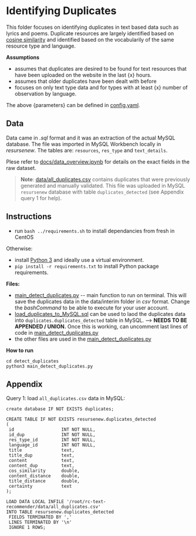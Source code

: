 

 # Identifying Duplicates 

 This folder focuses on identifying duplicates in text based data such as lyrics and poems. Duplicate resources are largely identified based on [cosine similarity](https://en.wikipedia.org/wiki/Cosine_similarity) and identified based on the vocabularily of the same resource type and language.

**Assumptions**
- assumes that duplicates are desired to be found for text resources that have been uploaded on the website in the last {x} hours. 
- assumes that older duplicates have been dealt with before
- focuses on only text type data and for types with at least {x} number of observation by language.  

The above {parameters} can be defined in [config.yaml](./config.yaml). 

 ## Data

 Data came in *.sql* format and it was an extraction of the actual MySQL database. The file was imported in MySQL Workbench locally in *resursenew*. The tables are: `resources`, `res_type` and `text_details`. 

 Plese refer to [docs/data_overview.ipynb](docs/data_overview.ipynb) for details on the exact fields in the raw dataset. 

  > **Note**: [data/all_duplicates.csv](data/all_duplicates.csv) contains duplicates that were previously generated and manually validated. 
  This file was uploaded in MySQL `resursenew` database with table `duplicates_detected` (see Appendix query 1 for help).

  
 ## Instructions 
 - run `bash ../requirements.sh` to install dependancies from fresh in CentOS
 
 Otherwise:

- install [Python 3](www.python.org) and ideally use a virtual environment. 
- `pip install -r requirements.txt` to install Python package requirements.


**Files:**

- [main_detect_duplicates.py](main_detect_duplicates.py) -- main function to run on terminal. This will save the duplicates data in the data/interim folder in *csv* format. Change the *bashCommand* to be able to execute for your user account.  
- [load_duplicates_to_MySQL.sql](load_duplicates_to_MySQL.sql) can be used to laod the duplicates data into `duplicates.duplicates_detected` table in MySQL. --> **NEEDS TO BE APPENDED / UNION.** Once this is working, can uncomment last lines of code in [main_detect_duplicates.py](./main_detect_duplicates.py#63)
- the other files are used in the [main_detect_duplicates.py](main_detect_duplicates.py)
 
 
 
 **How to run**
 ```
 cd detect_duplicates
 python3 main_detect_duplicates.py 
 ```

 ## Appendix

 Query 1: load `all_duplicates.csv` data in MySQL:

 ```
 create database IF NOT EXISTS duplicates;

CREATE TABLE IF NOT EXISTS resursenew.duplicates_detected
(
  id                  INT NOT NULL,  
  id_dup              INT NOT NULL,                 
  res_type_id         INT NOT NULL,                 
  language_id         INT NOT NULL,                 
  title               text,
  title_dup           text,
  content             text,
  content_dup         text,
  cos_similarity      double,
  content_distance    double,
  title_distance      double,
  certainty           text                       
);

LOAD DATA LOCAL INFILE '/root/rc-text-recommender/data/all_duplicates.csv' 
INTO TABLE resursenew.duplicates_detected
  FIELDS TERMINATED BY ','
  LINES TERMINATED BY '\n'
  IGNORE 1 ROWS;
 ```
